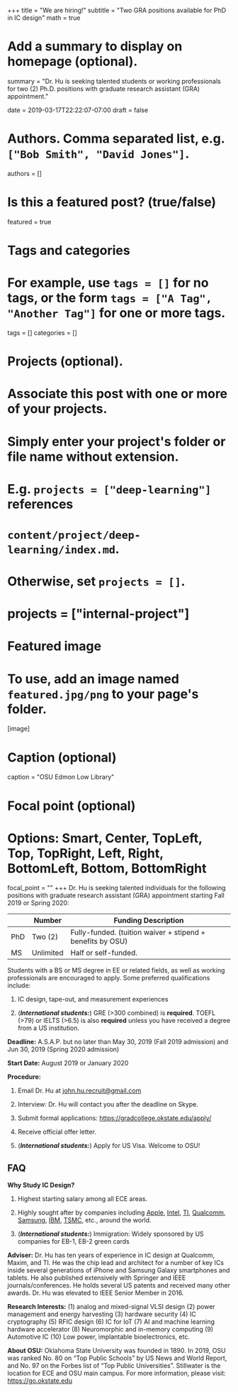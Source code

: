 +++
title = "We are hiring!"
subtitle = "Two GRA positions available for PhD in IC design"
math = true

# Add a summary to display on homepage (optional).
summary = "Dr. Hu is seeking talented students or working professionals for two (2) Ph.D. positions with graduate research assistant (GRA) appointment."

date = 2019-03-17T22:22:07-07:00
draft = false

# Authors. Comma separated list, e.g. `["Bob Smith", "David Jones"]`.
authors = []

# Is this a featured post? (true/false)
featured = true

# Tags and categories
# For example, use `tags = []` for no tags, or the form `tags = ["A Tag", "Another Tag"]` for one or more tags.
tags = []
categories = []

# Projects (optional).
#   Associate this post with one or more of your projects.
#   Simply enter your project's folder or file name without extension.
#   E.g. `projects = ["deep-learning"]` references
#   `content/project/deep-learning/index.md`.
#   Otherwise, set `projects = []`.
# projects = ["internal-project"]

# Featured image
# To use, add an image named `featured.jpg/png` to your page's folder.
[image]
  # Caption (optional)
  caption = "OSU Edmon Low Library"

  # Focal point (optional)
  # Options: Smart, Center, TopLeft, Top, TopRight, Left, Right, BottomLeft, Bottom, BottomRight
  focal_point = ""
+++
Dr. Hu is seeking talented individuals for the following positions with graduate research assistant (GRA) appointment starting Fall 2019 or Spring 2020:

|      |  Number   |       Funding Description       |
| -----| ----------| --------------------------------|
| PhD  | Two (2)   | Fully-funded. (tuition waiver + stipend + benefits by OSU)   |
| MS   | Unlimited | Half or self-funded.            |

Students with a BS or MS degree in EE or related fields, as well as working professionals are encouraged to apply. Some preferred qualifications include:

1. IC design, tape-out, and measurement experiences

2. (***International students:***) GRE (>300 combined) is **required**. TOEFL (>79) or IELTS (>6.5) is also **required** unless you have received a degree from a US institution.

**Deadline:**  A.S.A.P. but no later than May 30, 2019 (Fall 2019 admission) and Jun 30, 2019 (Spring 2020 admission)

**Start Date:** August 2019 or January 2020

**Procedure:**

1. Email Dr. Hu at <john.hu.recruit@gmail.com>

2. Interview: Dr. Hu will contact you after the deadline on Skype.

3. Submit formal applications: <https://gradcollege.okstate.edu/apply/>

4. Receive official offer letter.

5. (***International students:***) Apply for US Visa. Welcome to OSU!

## FAQ

**Why Study IC Design?**

1. Highest starting salary among all ECE areas.

2. Highly sought after by companies including [Apple](https://www.apple.com), [Intel](https://www.intel.com/content/www/us/en/homepage.html), [TI](http://www.ti.com), [Qualcomm](https://www.qualcomm.com), [Samsung](https://www.samsung.com/us/), [IBM](https://www.ibm.com/), [TSMC](https://www.tsmc.com), etc., around the world.

3. (***International students:***) Immigration: Widely sponsored by US companies for EB-1, EB-2 green cards

**Adviser:** Dr. Hu has ten years of experience in IC design at Qualcomm, Maxim, and TI. He was the chip lead and architect for a number of key ICs inside several generations of iPhone and Samsung Galaxy smartphones and tablets. He also published extensively with Springer and IEEE journals/conferences. He holds several US patents and received many other awards. Dr. Hu was elevated to IEEE Senior Member in 2016.

**Research Interests:** (1) analog and mixed-signal VLSI design (2) power management and energy harvesting (3) hardware security (4) IC cryptography (5) RFIC design (6) IC for IoT (7) AI and machine learning hardware accelerator (8) Neuromorphic and in-memory computing (9) Automotive IC (10) Low power, implantable bioelectronics, etc.

**About OSU:** Oklahoma State University was founded in 1890. In 2019, OSU was ranked No. 80 on “Top Public Schools” by US News and World Report, and No. 97 on the Forbes list of “Top Public Universities”. Stillwater is the location for ECE and OSU main campus. For more information, please visit: <https://go.okstate.edu>
